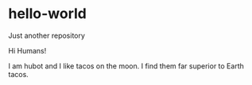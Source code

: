 # hello-world
Just another repository

Hi Humans!

I am hubot and I like tacos on the moon. I find them far superior to Earth tacos.
